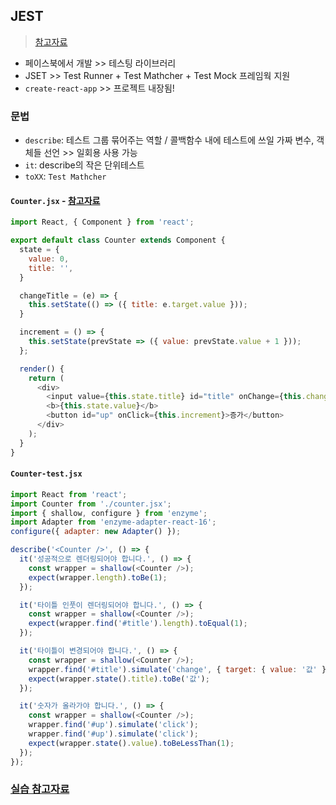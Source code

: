 ## JEST
> [참고자료](https://inpa.tistory.com/entry/JEST-%F0%9F%93%9A-jest-%EB%AC%B8%EB%B2%95-%EC%A0%95%EB%A6%AC)
- 페이스북에서 개발 >> 테스팅 라이브러리
- JSET >> Test Runner + Test Mathcher + Test Mock 프레임웍 지원 
- `create-react-app` >> 프로젝트 내장됨!

### 문법
- `describe`: 테스트 그룹 묶어주는 역할 / 콜백함수 내에 테스트에 쓰일 가짜 변수, 객체들 선언 >> 일회용 사용 가능
- `it`: describe의 작은 단위테스트
- `toXX`: `Test Mathcher` 

#### `Counter.jsx` - [참고자료](https://www.zerocho.com/category/React/post/583231469a87ec001834a0ec)
```javascript
import React, { Component } from 'react';

export default class Counter extends Component {
  state = {
    value: 0,
    title: '',
  }

  changeTitle = (e) => {
    this.setState(() => ({ title: e.target.value }));
  }

  increment = () => {
    this.setState(prevState => ({ value: prevState.value + 1 }));
  };

  render() {
    return (
      <div>
        <input value={this.state.title} id="title" onChange={this.changeTitle} />
        <b>{this.state.value}</b>
        <button id="up" onClick={this.increment}>증가</button>
      </div>
    );
  }
}
```

#### `Counter-test.jsx`
```javascript
import React from 'react';
import Counter from './counter.jsx';
import { shallow, configure } from 'enzyme';
import Adapter from 'enzyme-adapter-react-16';
configure({ adapter: new Adapter() });

describe('<Counter />', () => {
  it('성공적으로 렌더링되어야 합니다.', () => {
    const wrapper = shallow(<Counter />);
    expect(wrapper.length).toBe(1);
  });

  it('타이틀 인풋이 렌더링되어야 합니다.', () => {
    const wrapper = shallow(<Counter />);
    expect(wrapper.find('#title').length).toEqual(1);
  });

  it('타이틀이 변경되어야 합니다.', () => {
    const wrapper = shallow(<Counter />);
    wrapper.find('#title').simulate('change', { target: { value: '값' } });
    expect(wrapper.state().title).toBe('값');
  });

  it('숫자가 올라가야 합니다.', () => {
    const wrapper = shallow(<Counter />);
    wrapper.find('#up').simulate('click');
    wrapper.find('#up').simulate('click');
    expect(wrapper.state().value).toBeLessThan(1);
  });
});
```

### [실습 참고자료](https://jinminkim-50502.medium.com/testing-tool-jest-756bbc0a7a16)
